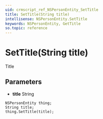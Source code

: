 ```yaml
---
uid: crmscript_ref_NSPersonEntity_SetTitle
title: SetTitle(String title)
intellisense: NSPersonEntity.SetTitle
keywords: NSPersonEntity, GetTitle
so.topic: reference
---
```


# SetTitle(String title)

Title

## Parameters

* **title** String

```crmscript
NSPersonEntity thing;
String title;
thing.SetTitle(title);
```

